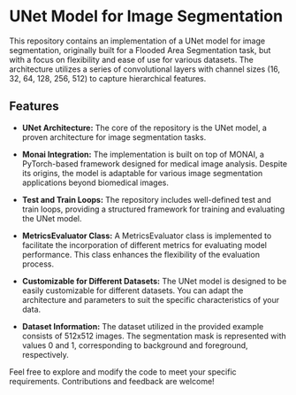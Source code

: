 # UNet Model for Image Segmentation

This repository contains an implementation of a UNet model for image segmentation, originally built for a Flooded Area Segmentation task, but with a focus on flexibility and ease of use for various datasets. The architecture utilizes a series of convolutional layers with channel sizes (16, 32, 64, 128, 256, 512) to capture hierarchical features.

## Features

- **UNet Architecture:** The core of the repository is the UNet model, a proven architecture for image segmentation tasks.
  
- **Monai Integration:** The implementation is built on top of MONAI, a PyTorch-based framework designed for medical image analysis. Despite its origins, the model is adaptable for various image segmentation applications beyond biomedical images.

- **Test and Train Loops:** The repository includes well-defined test and train loops, providing a structured framework for training and evaluating the UNet model.

- **MetricsEvaluator Class:** A MetricsEvaluator class is implemented to facilitate the incorporation of different metrics for evaluating model performance. This class enhances the flexibility of the evaluation process.

- **Customizable for Different Datasets:** The UNet model is designed to be easily customizable for different datasets. You can adapt the architecture and parameters to suit the specific characteristics of your data.

- **Dataset Information:** The dataset utilized in the provided example consists of 512x512 images. The segmentation mask is represented with values 0 and 1, corresponding to background and foreground, respectively.


Feel free to explore and modify the code to meet your specific requirements. Contributions and feedback are welcome!
